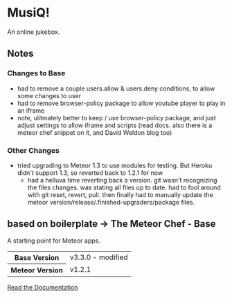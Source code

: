 # MusiQ!

An online jukebox.

## Notes
### Changes to Base
 * had to remove a couple users.allow & users.deny conditions, to allow some changes to user
 * had to remove browser-policy package to allow youtube player to play in an iframe
  * note, ulitmately better to keep / use browser-policy package, and just adjust settings to allow iframe and scripts (read docs. also there is a meteor chef snippet on it, and David Weldon blog too)

### Other Changes
* tried upgrading to Meteor 1.3 to use modules for testing. But Heroku didn't support 1.3, so reverted back to 1.2.1 for now
  * had a helluva time reverting back a version. git wasn't recognizing the files changes. was stating all files up to date. had to fool around with git reset, revert, pull. then finally had to manually update the meteor version/release/.finished-upgraders/package files.

## based on boilerplate -> The Meteor Chef - Base
A starting point for Meteor apps.

<table>
  <tbody>
    <tr>
      <th>Base Version</th>
      <td>v3.3.0 - modified</td>
    </tr>
    <tr>
      <th>Meteor Version</th>
      <td>v1.2.1</td>
    </tr>
  </tbody>
</table>

[Read the Documentation](http://themeteorchef.com/base)

